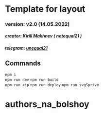 # Template for layout

### version: v2.0 (14.05.2022)

##### creator: Kirill Makhnev ( notequal21 )

##### telegram: [unequal21](https://t.me/unequal21)

## Commands 

`npm i`  
`npm run dev`
`npm run build`    
`npm run zip`
`npm run deploy`
`npm run svgSprive`
# authors_na_bolshoy
